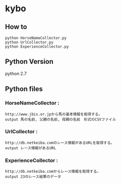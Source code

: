 # kybo

## How to

```
python HorseNameCollector.py
python UrlCollector.py
python ExperienceCollector.py
```

## Python Version

python 2.7


## Python files

### HorseNameCollector :
```
http://www.jbis.or.jpから馬の基本情報を取得する。
output 馬の名前, 父親の名前, 母親の名前　形式のCSVファイル
```

### UrlCollector :
```
http://db.netkeiba.comのレース情報があるURLを取得する。
output レース情報があるURL
```

### ExperienceCollector :
```
http://db.netkeiba.comからレース情報を取得する。
output 23のレース結果のデータ
```





